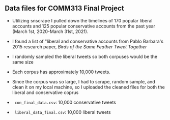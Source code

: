 ## Data files for COMM313 Final Project

* Utilizing snscrape I pulled down the timelines of 170 popular liberal accounts and 125 popular conservative accounts from the past year (March 1st, 2020-March 31st, 2021).

* I found a list of "liberal and conservative accounts from Pablo Barbara's 2015 research paper, *Birds of the Same Feather Tweet Together*

* I randomly sampled the liberal tweets so both corpuses would be the same size

* Each corpus has approximately 10,000 tweets.

* Since the corpus was so large, I had to scrape, random sample, and clean it on my local machine, so I uploaded the cleaned files for both the liberal and conservative coprus

* ` con_final_data.csv`: 10,000 conservative tweets
* ` liberal_data_final.csv`: 10,000 liberal tweets
    
    